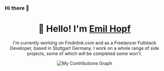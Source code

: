 ### Hi there 👋

<h1 align="center">
  👋 Hello! I'm <a href="https://www.findnlink.com/de/member/emil" target="_blank">Emil Hopf</a>
</h1>

<p align="center">
  I'm currently working on Findnlink.com and as a Freelancer Fullstack Developer, based in Stuttgart Germany. 
  I work on a whole range of side projects, some of which will be completed some won't.
</p>

<p align="center">
  <img src="" alt="My Contributions Graph" />
</p>
